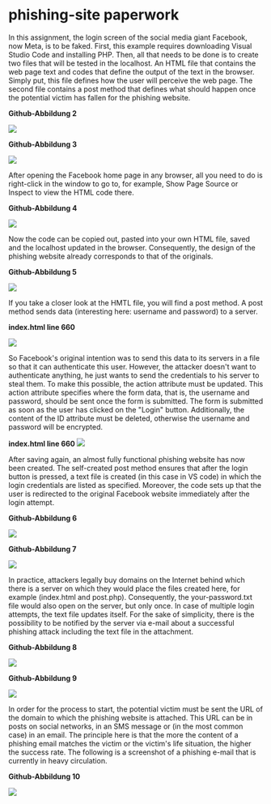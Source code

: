 # phishing-site paperwork

In this assignment, the login screen of the social media giant Facebook, now Meta, is to be faked. First, this example requires downloading Visual Studio Code and installing PHP. Then, all that needs to be done is to create two files that will be tested in the localhost. An HTML file that contains the web page text and codes that define the output of the text in the browser. Simply put, this file defines how the user will perceive the web page. The second file contains a post method that defines what should happen once the potential victim has fallen for the phishing website.

**Github-Abbildung 2**

![](images/start,korrektur.png)


**Github-Abbildung 3**

![](images/test,localhost.png)

After opening the Facebook home page in any browser, all you need to do is right-click in the window to go to, for example, Show Page Source or Inspect to view the HTML code there.


**Github-Abbildung 4**

![](images/sourcecode_facebook.png)

Now the code can be copied out, pasted into your own HTML file, saved and the localhost updated in the browser. Consequently, the design of the phishing website already corresponds to that of the originals.

**Github-Abbildung 5**

![](images/localhost,browser.png)


If you take a closer look at the HMTL file, you will find a post method. A post method sends data (interesting here: username and password) to a server.

**index.html line 660**

![](images/action,method.png)

So Facebook's original intention was to send this data to its servers in a file so that it can authenticate this user. However, the attacker doesn't want to authenticate anything, he just wants to send the credentials to his server to steal them. To make this possible, the action attribute must be updated. This action attribute specifies where the form data, that is, the username and password, should be sent once the form is submitted. The form is submitted as soon as the user has clicked on the "Login" button. Additionally, the content of the ID attribute must be deleted, otherwise the username and password will be encrypted.

**index.html line 660**
![](images/action,post.png)

After saving again, an almost fully functional phishing website has now been created. The self-created post method ensures that after the login button is pressed, a text file is created (in this case in VS code) in which the login credentials are listed as specified. Moreover, the code sets up that the user is redirected to the original Facebook website immediately after the login attempt.

**Github-Abbildung 6**

![](images/postbig.png)

**Github-Abbildung 7**

![](images/yourpasswordbig.png)

In practice, attackers legally buy domains on the Internet behind which there is a server on which they would place the files created here, for example (index.html and post.php). Consequently, the your-password.txt file would also open on the server, but only once. In case of multiple login attempts, the text file updates itself. For the sake of simplicity, there is the possibility to be notified by the server via e-mail about a successful phishing attack including the text file in the attachment.

**Github-Abbildung 8**

![](images/yourpasswordwithemail.png)

**Github-Abbildung 9** 

![](images/email,finally.png)

In order for the process to start, the potential victim must be sent the URL of the domain to which the phishing website is attached. This URL can be in posts on social networks, in an SMS message or (in the most common case) in an email. The principle here is that the more the content of a phishing email matches the victim or the victim's life situation, the higher the success rate. The following is a screenshot of a phishing e-mail that is currently in heavy circulation.

**Github-Abbildung 10** 

![](images/email,amazon.png)
